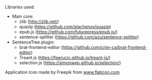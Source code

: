 Libraries used:
* Main core:
    - zlib (http://zlib.net/)
    - quazip (https://github.com/stachenov/quazip)
    - epub.js (https://github.com/futurepress/epub.js/)
    - sentence-splitter (https://github.com/azu/sentence-splitter)
* SentenceTree plugin:
    - brat-frontend-editor (https://github.com/crim-ca/brat-frontend-editor)
    - Treant.js (https://fperucic.github.io/treant-js/)
    - selection.js (https://simonwep.github.io/selection/)

Application Icon made by Freepik from www.flaticon.com